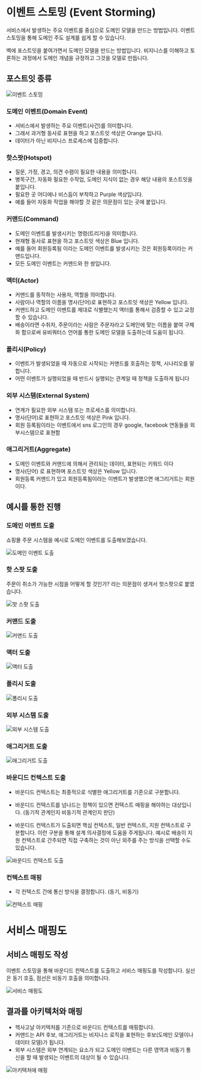 
# 이벤트 스토밍 (Event Storming)

서비스에서 발생하는 주요 이벤트를 중심으로 도메인 모델을 만드는 방법입니다. 이벤트 스토밍을 통해 도메인 주도 설계를 쉽게 할 수 있습니다.

벽에 포스트잇을 붙여가면서 도메인 모델을 만드는 방법입니다. 비지니스를 이해하고 토론하는 과정에서 도메인 개념을 규정하고 그것을 모델로 만듭니다.

## 포스트잇 종류

![이벤트 스토밍](../../image/event_storming.png)

### 도메인 이벤트(Domain Event)

- 서비스에서 발생하는 주요 이벤트(사건)를 의미합니다. 
- 그래서 과거형 동사로 표현을 하고 포스트잇 색상은 Orange 입니다.
- 데이터가 아닌 비지니스 프로세스에 집중합니다.

### 핫스팟(Hotspot)

- 질문, 가정, 경고, 의견 수렴이 필요한 내용을 의미합니다.
- 병목구간, 자동화 필요한 수작업, 도메인 지식이 없는 경우 해당 내용의 포스트잇을 붙입니다.
- 필요한 곳 어디에나 비스듬이 부착하고 Purple 색상입니다.
- 예를 들어 자동화 작업을 해야할 것 같은 의문점이 있는 곳에 붙입니다.

### 커맨드(Command)

- 도메인 이벤트를 발생시키는 명령(트리거)을 의미합니다.
- 현재형 동사로 표현을 하고 포스트잇 색상은 Blue 입니다.
- 예를 들어 회원등록됨 이라는 도메인 이벤트를 발생시키는 것은 회원등록이라는 커맨드입니다.
- 모든 도메인 이벤트는 커맨드와 한 쌍입니다.

### 액터(Actor)

- 커맨드를 동작하는 사용자, 역할을 의미합니다.
- 사람이나 역할의 이름을 명사(단어)로 표현하고 포스트잇 색상은 Yellow 입니다.
- 커맨드하고 도메인 이벤트를 제대로 식별했는지 액터를 통해서 검증할 수 있고 교정할 수 있습니다.
- 배송이라면 수취자, 주문이라는 사람은 주문자라고 도메인에 맞는 이름을 붙여 구체화 함으로써 유비쿼터스 언어를 통한 도메인 모델을 도출하는데 도움이 됩니다.

### 폴리시(Policy)

- 이벤트가 발생되었을 때 자동으로 시작되는 커맨드를 호출하는 정책, 시나리오를 말합니다.
- 어떤 이벤트가 실행되었을 때 반드시 실행되는 관계일 때 정책을 도출하게 됩니다

### 외부 시스템(External System)

- 연계가 필요한 외부 시스템 또는 프로세스를 의미합니다.
- 명사(단어)로 표현하고 포스트잇 색상은 Pink 입니다.
- 회원 등록됨이라는 이벤트에서 sns 로그인의 경우 google, facebook 연동들을 외부시스템으로 표현함

### 애그리거트(Aggregate)

- 도메인 이벤트와 커맨드에 의해서 관리되는 데이터, 표현되는 키워드 이다
- 명사(단어) 로 표현하며 포스트잇 색상은 Yellow 입니다.
- 회원등록 커맨드가 있고 회원등록됨이라는 이벤트가 발생했으면 애그리거트는 회원이다.

## 예시를 통한 진행

### 도메인 이벤트 도출

쇼핑몰 주문 시스템을 예시로 도메인 이벤트를 도출해보겠습니다.

![도메인 이벤트 도출](../../image/event_storming_domain_event.png)

### 핫 스팟 도출

주문이 취소가 가능한 시점을 어떻게 할 것인가? 라는 의문점이 생겨서 핫스팟으로 붙였습니다.

![핫 스팟 도출](../../image/event_storming_hotspot.png)

### 커맨드 도출

![커맨드 도출](../../image/event_storming_command.png)

### 액터 도출

![액터 도출](../../image/event_storming_actor.png)

### 폴리시 도출

![폴리시 도출](../../image/event_storming_policy.png)

### 외부 시스템 도출

![외부 시스템 도출](../../image/event_storming_external_system.png)

### 애그리거트 도출

![애그리거트 도출](../../image/event_storming_aggregate.png)

### 바운디드 컨텍스트 도출

- 바운디드 컨텍스트는 최종적으로 식별한 애그리거트를 기준으로 구분합니다.

- 바운디드 컨텍스트를 넘나드는 정책이 있으면 컨텍스트 매핑을 해야하는 대상입니다. (동기적 관계인지 비동기적 관계인지 판단)

- 바운디드 컨텍스트가 도출되면 핵심 컨텍스트, 일반 컨텍스트, 지원 컨텍스트로 구분합니다. 이런 구분을 통해 설계 의사결정에 도움을 주게됩니다. 
예시로 배송이 지원 컨텍스트로 간주되면 직접 구축하는 것이 아닌 외주를 주는 방식을 선택할 수도 있습니다.

![바운디드 컨텍스트 도출](../../image/event_storming_bounded_context.png)

### 컨텍스트 매핑

- 각 컨텍스트 간에 통신 방식을 결정합니다. (동기, 비동기)

![컨텍스트 매핑](../../image/event_stroming_context_mapping.png)

# 서비스 매핑도

## 서비스 매핑도 작성

이벤트 스토밍을 통해 바운디드 컨텍스트를 도출하고 서비스 매핑도를 작성합니다. 실선은 동기 호출, 점선은 비동기 호출을 의미합니다.

![서비스 매핑도](../../image/service_mapping.png)

## 결과를 아키텍처와 매핑

- 헥사고날 아키텍처를 기준으로 바운디드 컨텍스트를 매핑합니다.
- 커맨드는 API 후보, 애그리거트는 비지니스 로직을 표현하는 후보(도메인 모델이나 데이터 모델)가 됩니다.
- 외부 시스템은 외부 연계되는 요소가 되고 도메인 이벤트는 다른 영역과 비동기 통신을 할 때 발생되는 이벤트의 대상이 될 수 있습니다.

![아키텍처에 매핑](../../image/event_storming_mapping_architecture.png)

